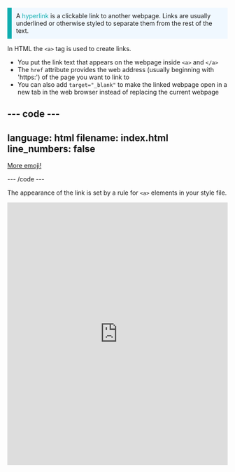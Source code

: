 <p style="border-left: solid; border-width:10px; border-color: #0faeb0; background-color: aliceblue; padding: 10px;">
A <span style="color: #0faeb0">hyperlink</span> is a clickable link to another webpage. Links are usually underlined or otherwise styled to separate them from the rest of the text. 
</p>

In HTML the `<a>` tag is used to create links. 

+ You put the link text that appears on the webpage inside `<a>` and `</a>` 
+ The `href` attribute provides the web address (usually beginning with 'https:') of the page you want to link to 
+ You can also add `target="_blank"` to make the linked webpage open in a new tab in the web browser instead of replacing the current webpage  

--- code ---
---
language: html
filename: index.html
line_numbers: false
---

<p><a href="https://rpf.io/emoji" target="_blank">More emoji!</a></p>

--- /code ---

The appearance of the link is set by a rule for `<a>` elements in your style file. 

<iframe src="https://trinket.io/embed/html/c575a91355?toggleCode=true" width="100%" height="600" frameborder="0" marginwidth="0" marginheight="0" allowfullscreen></iframe>

